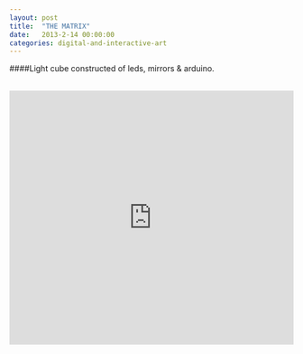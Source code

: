 ```yaml
---
layout: post
title:  "THE MATRIX"
date:   2013-2-14 00:00:00
categories: digital-and-interactive-art
---
```

####Light cube constructed of leds, mirrors & arduino.<br/><br/>

<iframe src="http://player.vimeo.com/video/56522784?title=0&amp;byline=0&amp;portrait=0" frameborder="0" width="100%" height="450"></iframe><br/><br/>
